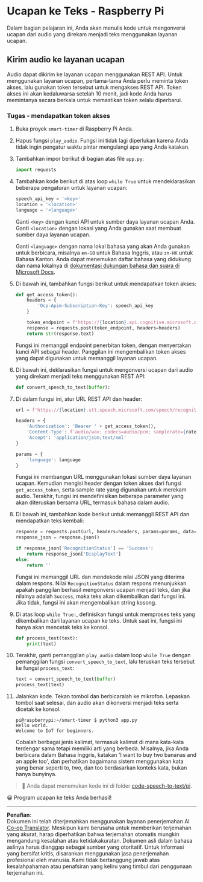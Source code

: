 <!--
CO_OP_TRANSLATOR_METADATA:
{
  "original_hash": "af249a24d4fe4f4de4806adbc3bc9d86",
  "translation_date": "2025-08-27T23:31:08+00:00",
  "source_file": "6-consumer/lessons/1-speech-recognition/pi-speech-to-text.md",
  "language_code": "id"
}
-->
# Ucapan ke Teks - Raspberry Pi

Dalam bagian pelajaran ini, Anda akan menulis kode untuk mengonversi ucapan dari audio yang direkam menjadi teks menggunakan layanan ucapan.

## Kirim audio ke layanan ucapan

Audio dapat dikirim ke layanan ucapan menggunakan REST API. Untuk menggunakan layanan ucapan, pertama-tama Anda perlu meminta token akses, lalu gunakan token tersebut untuk mengakses REST API. Token akses ini akan kedaluwarsa setelah 10 menit, jadi kode Anda harus memintanya secara berkala untuk memastikan token selalu diperbarui.

### Tugas - mendapatkan token akses

1. Buka proyek `smart-timer` di Raspberry Pi Anda.

1. Hapus fungsi `play_audio`. Fungsi ini tidak lagi diperlukan karena Anda tidak ingin pengatur waktu pintar mengulangi apa yang Anda katakan.

1. Tambahkan impor berikut di bagian atas file `app.py`:

    ```python
    import requests
    ```

1. Tambahkan kode berikut di atas loop `while True` untuk mendeklarasikan beberapa pengaturan untuk layanan ucapan:

    ```python
    speech_api_key = '<key>'
    location = '<location>'
    language = '<language>'
    ```

    Ganti `<key>` dengan kunci API untuk sumber daya layanan ucapan Anda. Ganti `<location>` dengan lokasi yang Anda gunakan saat membuat sumber daya layanan ucapan.

    Ganti `<language>` dengan nama lokal bahasa yang akan Anda gunakan untuk berbicara, misalnya `en-GB` untuk Bahasa Inggris, atau `zn-HK` untuk Bahasa Kanton. Anda dapat menemukan daftar bahasa yang didukung dan nama lokalnya di [dokumentasi dukungan bahasa dan suara di Microsoft Docs](https://docs.microsoft.com/azure/cognitive-services/speech-service/language-support?WT.mc_id=academic-17441-jabenn#speech-to-text).

1. Di bawah ini, tambahkan fungsi berikut untuk mendapatkan token akses:

    ```python
    def get_access_token():
        headers = {
            'Ocp-Apim-Subscription-Key': speech_api_key
        }
    
        token_endpoint = f'https://{location}.api.cognitive.microsoft.com/sts/v1.0/issuetoken'
        response = requests.post(token_endpoint, headers=headers)
        return str(response.text)
    ```

    Fungsi ini memanggil endpoint penerbitan token, dengan menyertakan kunci API sebagai header. Panggilan ini mengembalikan token akses yang dapat digunakan untuk memanggil layanan ucapan.

1. Di bawah ini, deklarasikan fungsi untuk mengonversi ucapan dari audio yang direkam menjadi teks menggunakan REST API:

    ```python
    def convert_speech_to_text(buffer):
    ```

1. Di dalam fungsi ini, atur URL REST API dan header:

    ```python
    url = f'https://{location}.stt.speech.microsoft.com/speech/recognition/conversation/cognitiveservices/v1'

    headers = {
        'Authorization': 'Bearer ' + get_access_token(),
        'Content-Type': f'audio/wav; codecs=audio/pcm; samplerate={rate}',
        'Accept': 'application/json;text/xml'
    }

    params = {
        'language': language
    }
    ```

    Fungsi ini membangun URL menggunakan lokasi sumber daya layanan ucapan. Kemudian mengisi header dengan token akses dari fungsi `get_access_token`, serta sample rate yang digunakan untuk merekam audio. Terakhir, fungsi ini mendefinisikan beberapa parameter yang akan diteruskan bersama URL, termasuk bahasa dalam audio.

1. Di bawah ini, tambahkan kode berikut untuk memanggil REST API dan mendapatkan teks kembali:

    ```python
    response = requests.post(url, headers=headers, params=params, data=buffer)
    response_json = response.json()

    if response_json['RecognitionStatus'] == 'Success':
        return response_json['DisplayText']
    else:
        return ''
    ```

    Fungsi ini memanggil URL dan mendekode nilai JSON yang diterima dalam respons. Nilai `RecognitionStatus` dalam respons menunjukkan apakah panggilan berhasil mengonversi ucapan menjadi teks, dan jika nilainya adalah `Success`, maka teks akan dikembalikan dari fungsi ini. Jika tidak, fungsi ini akan mengembalikan string kosong.

1. Di atas loop `while True:`, definisikan fungsi untuk memproses teks yang dikembalikan dari layanan ucapan ke teks. Untuk saat ini, fungsi ini hanya akan mencetak teks ke konsol.

    ```python
    def process_text(text):
        print(text)
    ```

1. Terakhir, ganti pemanggilan `play_audio` dalam loop `while True` dengan pemanggilan fungsi `convert_speech_to_text`, lalu teruskan teks tersebut ke fungsi `process_text`:

    ```python
    text = convert_speech_to_text(buffer)
    process_text(text)
    ```

1. Jalankan kode. Tekan tombol dan berbicaralah ke mikrofon. Lepaskan tombol saat selesai, dan audio akan dikonversi menjadi teks serta dicetak ke konsol.

    ```output
    pi@raspberrypi:~/smart-timer $ python3 app.py 
    Hello world.
    Welcome to IoT for beginners.
    ```

    Cobalah berbagai jenis kalimat, termasuk kalimat di mana kata-kata terdengar sama tetapi memiliki arti yang berbeda. Misalnya, jika Anda berbicara dalam Bahasa Inggris, katakan 'I want to buy two bananas and an apple too', dan perhatikan bagaimana sistem menggunakan kata yang benar seperti to, two, dan too berdasarkan konteks kata, bukan hanya bunyinya.

> 💁 Anda dapat menemukan kode ini di folder [code-speech-to-text/pi](../../../../../6-consumer/lessons/1-speech-recognition/code-speech-to-text/pi).

😀 Program ucapan ke teks Anda berhasil!

---

**Penafian**:  
Dokumen ini telah diterjemahkan menggunakan layanan penerjemahan AI [Co-op Translator](https://github.com/Azure/co-op-translator). Meskipun kami berusaha untuk memberikan terjemahan yang akurat, harap diperhatikan bahwa terjemahan otomatis mungkin mengandung kesalahan atau ketidakakuratan. Dokumen asli dalam bahasa aslinya harus dianggap sebagai sumber yang otoritatif. Untuk informasi yang bersifat kritis, disarankan menggunakan jasa penerjemahan profesional oleh manusia. Kami tidak bertanggung jawab atas kesalahpahaman atau penafsiran yang keliru yang timbul dari penggunaan terjemahan ini.